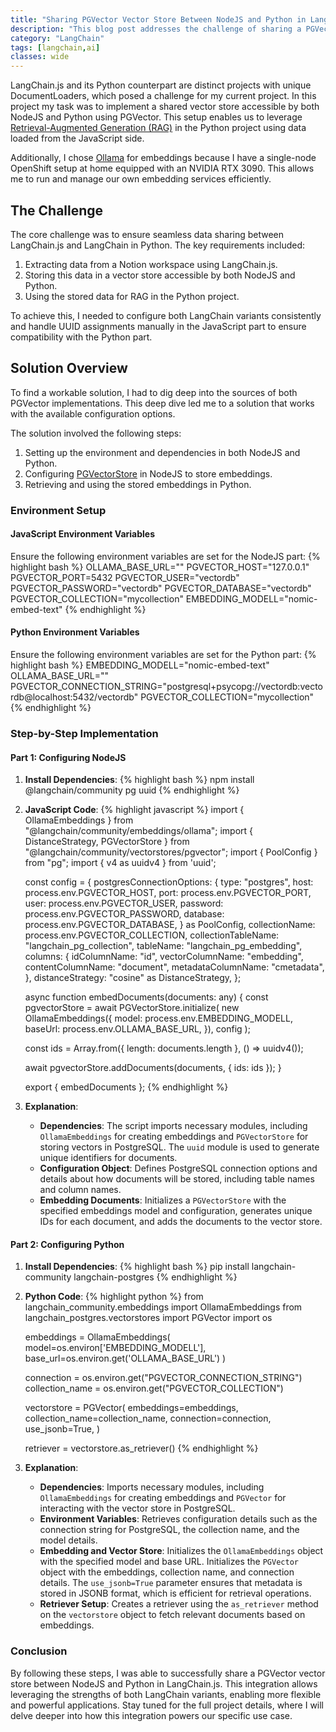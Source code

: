 ```yaml
---
title: "Sharing PGVector Vector Store Between NodeJS and Python in LangChain"
description: "This blog post addresses the challenge of sharing a PGVector vector store between NodeJS and Python in the LangChain framework. It details the steps to configure PGVectorStore for embeddings, ensuring seamless data sharing and retrieval across both environments."
category: "LangChain"
tags: [langchain,ai]
classes: wide
---
```


LangChain.js and its Python counterpart are distinct projects with unique DocumentLoaders, which posed a challenge for my current project. In this project my task was to implement a shared vector store accessible by both NodeJS and Python using PGVector. This setup enables us to leverage [Retrieval-Augmented Generation (RAG)](https://www.promptingguide.ai/techniques/rag) in the Python project using data loaded from the JavaScript side.

Additionally, I chose [Ollama](https://ollama.com/) for embeddings because I have a single-node OpenShift setup at home equipped with an NVIDIA RTX 3090. This allows me to run and manage our own embedding services efficiently.

## The Challenge

The core challenge was to ensure seamless data sharing between LangChain.js and LangChain in Python. The key requirements included:
1. Extracting data from a Notion workspace using LangChain.js.
2. Storing this data in a vector store accessible by both NodeJS and Python.
3. Using the stored data for RAG in the Python project.

To achieve this, I needed to configure both LangChain variants consistently and handle UUID assignments manually in the JavaScript part to ensure compatibility with the Python part.

## Solution Overview

To find a workable solution, I had to dig deep into the sources of both PGVector implementations. This deep dive led me to a solution that works with the available configuration options.

The solution involved the following steps:
1. Setting up the environment and dependencies in both NodeJS and Python.
2. Configuring [PGVectorStore](https://github.com/pgvector/pgvector) in NodeJS to store embeddings.
3. Retrieving and using the stored embeddings in Python.

### Environment Setup

#### JavaScript Environment Variables
Ensure the following environment variables are set for the NodeJS part:
{% highlight bash %}
OLLAMA_BASE_URL=""
PGVECTOR_HOST="127.0.0.1"
PGVECTOR_PORT=5432
PGVECTOR_USER="vectordb"
PGVECTOR_PASSWORD="vectordb"
PGVECTOR_DATABASE="vectordb"
PGVECTOR_COLLECTION="mycollection"
EMBEDDING_MODELL="nomic-embed-text"
{% endhighlight %}

#### Python Environment Variables
Ensure the following environment variables are set for the Python part:
{% highlight bash %}
EMBEDDING_MODELL="nomic-embed-text"
OLLAMA_BASE_URL=""
PGVECTOR_CONNECTION_STRING="postgresql+psycopg://vectordb:vectordb@localhost:5432/vectordb"
PGVECTOR_COLLECTION="mycollection"
{% endhighlight %}

### Step-by-Step Implementation

#### Part 1: Configuring NodeJS

1. **Install Dependencies**:
    {% highlight bash %}
    npm install @langchain/community pg uuid
    {% endhighlight %}

2. **JavaScript Code**:
    {% highlight javascript %}
    import { OllamaEmbeddings } from "@langchain/community/embeddings/ollama";
    import { DistanceStrategy, PGVectorStore } from "@langchain/community/vectorstores/pgvector";
    import { PoolConfig } from "pg";
    import { v4 as uuidv4 } from 'uuid';

    const config = {
      postgresConnectionOptions: {
        type: "postgres",
        host: process.env.PGVECTOR_HOST,
        port: process.env.PGVECTOR_PORT,
        user: process.env.PGVECTOR_USER,
        password: process.env.PGVECTOR_PASSWORD,
        database: process.env.PGVECTOR_DATABASE,
      } as PoolConfig,
      collectionName: process.env.PGVECTOR_COLLECTION,
      collectionTableName: "langchain_pg_collection",
      tableName: "langchain_pg_embedding",
      columns: {
        idColumnName: "id",
        vectorColumnName: "embedding",
        contentColumnName: "document",
        metadataColumnName: "cmetadata",
      },
      distanceStrategy: "cosine" as DistanceStrategy,
    };

    async function embedDocuments(documents: any) {
      const pgvectorStore = await PGVectorStore.initialize(
        new OllamaEmbeddings({
          model: process.env.EMBEDDING_MODELL,
          baseUrl: process.env.OLLAMA_BASE_URL,
        }),
        config
      );

      const ids = Array.from({ length: documents.length }, () => uuidv4());

      await pgvectorStore.addDocuments(documents, { ids: ids });
    }

    export { embedDocuments };
    {% endhighlight %}

3. **Explanation**:
    - **Dependencies**: The script imports necessary modules, including `OllamaEmbeddings` for creating embeddings and `PGVectorStore` for storing vectors in PostgreSQL. The `uuid` module is used to generate unique identifiers for documents.
    - **Configuration Object**: Defines PostgreSQL connection options and details about how documents will be stored, including table names and column names.
    - **Embedding Documents**: Initializes a `PGVectorStore` with the specified embeddings model and configuration, generates unique IDs for each document, and adds the documents to the vector store.

#### Part 2: Configuring Python

1. **Install Dependencies**:
    {% highlight bash %}
    pip install langchain-community langchain-postgres
    {% endhighlight %}

2. **Python Code**:
    {% highlight python %}
    from langchain_community.embeddings import OllamaEmbeddings
    from langchain_postgres.vectorstores import PGVector
    import os

    embeddings = OllamaEmbeddings(
        model=os.environ['EMBEDDING_MODELL'], 
        base_url=os.environ.get('OLLAMA_BASE_URL')
    )

    connection = os.environ.get("PGVECTOR_CONNECTION_STRING")
    collection_name = os.environ.get("PGVECTOR_COLLECTION")

    vectorstore = PGVector(
        embeddings=embeddings,
        collection_name=collection_name,
        connection=connection,
        use_jsonb=True,
    )

    retriever = vectorstore.as_retriever()
    {% endhighlight %}

3. **Explanation**:
    - **Dependencies**: Imports necessary modules, including `OllamaEmbeddings` for creating embeddings and `PGVector` for interacting with the vector store in PostgreSQL.
    - **Environment Variables**: Retrieves configuration details such as the connection string for PostgreSQL, the collection name, and the model details.
    - **Embedding and Vector Store**: Initializes the `OllamaEmbeddings` object with the specified model and base URL. Initializes the `PGVector` object with the embeddings, collection name, and connection details. The `use_jsonb=True` parameter ensures that metadata is stored in JSONB format, which is efficient for retrieval operations.
    - **Retriever Setup**: Creates a retriever using the `as_retriever` method on the `vectorstore` object to fetch relevant documents based on embeddings.

### Conclusion

By following these steps, I was able to successfully share a PGVector vector store between NodeJS and Python in LangChain.js. This integration allows leveraging the strengths of both LangChain variants, enabling more flexible and powerful applications. Stay tuned for the full project details, where I will delve deeper into how this integration powers our specific use case.